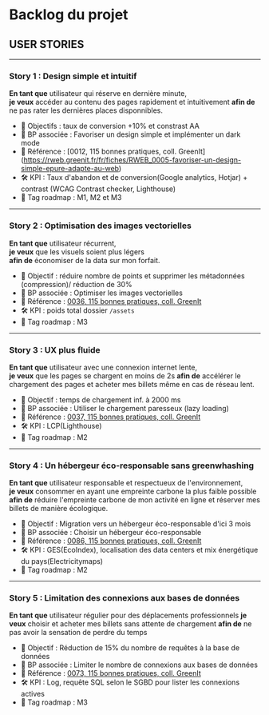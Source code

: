 # Backlog du projet

## USER STORIES

---

### Story 1 : Design simple et intuitif

**En tant que** utilisateur qui réserve en dernière minute,  
**je veux** accéder au contenu des pages rapidement et intuitivement 
**afin de** ne pas rater les dernières places disponnibles.

- 🎯 Objectifs : taux de conversion +10% et constrast AA
- 🧱 BP associée : Favoriser un design simple et implémenter un dark mode
- 📗 Référence : [0012, 115 bonnes pratiques, coll. GreenIt] (https://rweb.greenit.fr/fr/fiches/RWEB_0005-favoriser-un-design-simple-epure-adapte-au-web) 
- 🛠️ KPI : Taux d'abandon et de conversion(Google analytics, Hotjar) + contrast (WCAG Contrast checker, Lighthouse)
- 📅 Tag roadmap : M1, M2 et M3

---

### Story 2 : Optimisation des images vectorielles

**En tant que** utilisateur récurrent,  
**je veux** que les visuels soient plus légers  
**afin de** économiser de la data sur mon forfait.

- 🎯 Objectif : réduire nombre de points et supprimer les métadonnées (compression)/ réduction de 30%
- 🧱 BP associée : Optimiser les images vectorielles
- 📗 Référence : [0036, 115 bonnes pratiques, coll. GreenIt](https://rweb.greenit.fr/fr/fiches/RWEB_0036-optimiser-les-images-vectorielles)
- 🛠️ KPI : poids total dossier `/assets`
- 📅 Tag roadmap : M3

---

### Story 3 : UX plus fluide

**En tant que** utilisateur avec une connexion internet lente,  
**je veux** que les pages se chargent en moins de 2s 
**afin de** accélérer le chargement des pages et acheter mes billets même en cas de réseau lent.

- 🎯 Objectif : temps de chargement inf. à 2000 ms
- 🧱 BP associée : Utiliser le chargement paresseux (lazy loading)
- 📗 Référence : [0037, 115 bonnes pratiques, coll. GreenIt](https://rweb.greenit.fr/fr/fiches/RWEB_0037-utiliser-le-chargement-paresseux)
- 🛠️ KPI : LCP(Lighthouse)
- 📅 Tag roadmap : M2

---

### Story 4 : Un hébergeur éco-responsable sans greenwhashing

**En tant que** utilisateur responsable et respectueux de l'environnement,  
**je veux** consommer en ayant une empreinte carbone la plus faible possible
**afin de** réduire l'empreinte carbone de mon activité en ligne et réserver mes billets de manière écologique.

- 🎯 Objectif : Migration vers un hébergeur éco-responsable d'ici 3 mois
- 🧱 BP associée : Choisir un hébergeur éco-responsable
- 📗 Référence : [0086, 115 bonnes pratiques, coll. GreenIt](https://rweb.greenit.fr/fr/fiches/RWEB_0086-choisir-un-hebergeur-eco-responsable)
- 🛠️ KPI : GES(EcoIndex), localisation des data centers et mix énergétique du pays(Electricitymaps)
- 📅 Tag roadmap : M2

---

### Story 5 : Limitation des connexions aux bases de données

**En tant que** utilisateur régulier pour des déplacements professionnels 
**je veux** choisir et acheter mes billets sans attente de chargement
**afin de** ne pas avoir la sensation de perdre du temps

- 🎯 Objectif : Réduction de 15% du nombre de requêtes à la base de données
- 🧱 BP associée : Limiter le nombre de connexions aux bases de données
- 📗 Référence : [0073, 115 bonnes pratiques, coll. GreenIt](https://rweb.greenit.fr/fr/fiches/RWEB_0073-ne-se-connecter-a-une-base-de-donnees-que-si-necessaire)
- 🛠️ KPI : Log, requête SQL selon le SGBD pour lister les connexions actives
- 📅 Tag roadmap : M3
